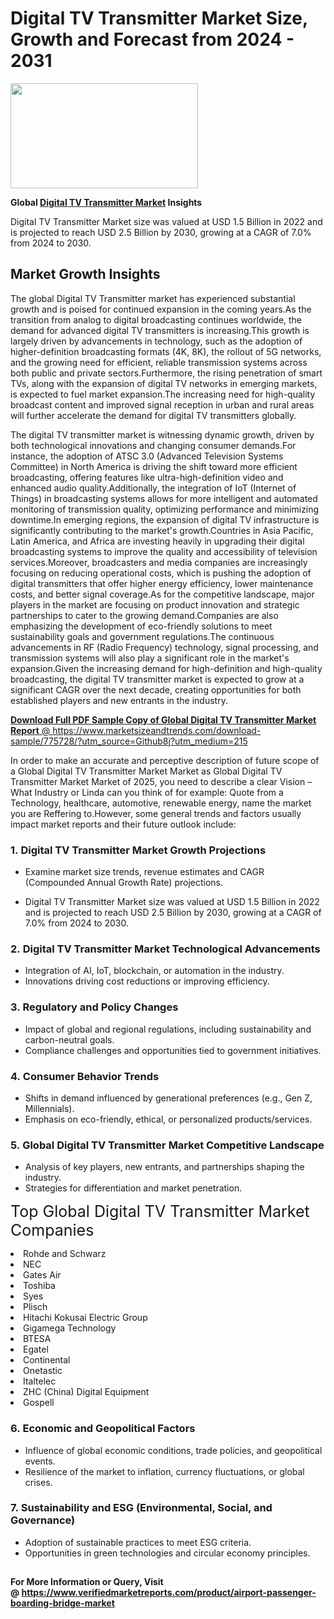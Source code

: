 <H1>Digital TV Transmitter Market Size, Growth and Forecast from 2024 - 2031</H1><img class="aligncenter size-medium wp-image-584254" src="https://thirdeyenews.in/wp-content/uploads/2024/09/Global-Market-Research-300x168.jpeg" alt="" width="300" height="168" /><p><strong>Global&nbsp;<a href="https://www.marketsizeandtrends.com/download-sample/775728/?utm_source=Github8j?utm_medium=215">Digital TV Transmitter Market</a> Insights</strong></p><p>Digital TV Transmitter Market size was valued at USD 1.5 Billion in 2022 and is projected to reach USD 2.5 Billion by 2030, growing at a CAGR of 7.0% from 2024 to 2030.</p><p><h2>Market Growth Insights</h2> <p>The global Digital TV Transmitter market has experienced substantial growth and is poised for continued expansion in the coming years.As the transition from analog to digital broadcasting continues worldwide, the demand for advanced digital TV transmitters is increasing.This growth is largely driven by advancements in technology, such as the adoption of higher-definition broadcasting formats (4K, 8K), the rollout of 5G networks, and the growing need for efficient, reliable transmission systems across both public and private sectors.Furthermore, the rising penetration of smart TVs, along with the expansion of digital TV networks in emerging markets, is expected to fuel market expansion.The increasing need for high-quality broadcast content and improved signal reception in urban and rural areas will further accelerate the demand for digital TV transmitters globally.</p> <p><a href="#"></a></p> <p>The digital TV transmitter market is witnessing dynamic growth, driven by both technological innovations and changing consumer demands.For instance, the adoption of ATSC 3.0 (Advanced Television Systems Committee) in North America is driving the shift toward more efficient broadcasting, offering features like ultra-high-definition video and enhanced audio quality.Additionally, the integration of IoT (Internet of Things) in broadcasting systems allows for more intelligent and automated monitoring of transmission quality, optimizing performance and minimizing downtime.In emerging regions, the expansion of digital TV infrastructure is significantly contributing to the market's growth.Countries in Asia Pacific, Latin America, and Africa are investing heavily in upgrading their digital broadcasting systems to improve the quality and accessibility of television services.Moreover, broadcasters and media companies are increasingly focusing on reducing operational costs, which is pushing the adoption of digital transmitters that offer higher energy efficiency, lower maintenance costs, and better signal coverage.As for the competitive landscape, major players in the market are focusing on product innovation and strategic partnerships to cater to the growing demand.Companies are also emphasizing the development of eco-friendly solutions to meet sustainability goals and government regulations.The continuous advancements in RF (Radio Frequency) technology, signal processing, and transmission systems will also play a significant role in the market's expansion.Given the increasing demand for high-definition and high-quality broadcasting, the digital TV transmitter market is expected to grow at a significant CAGR over the next decade, creating opportunities for both established players and new entrants in the industry.</p> <p><a href="#"></p><p><span class=""><strong>Download Full PDF Sample Copy of Global Digital TV Transmitter Market Report</strong> @ <a href="https://www.marketsizeandtrends.com/download-sample/775728/?utm_source=Github8j?utm_medium=215" target="_blank">https://www.marketsizeandtrends.com/download-sample/775728/?utm_source=Github8j?utm_medium=215</a></span></p><p>In order to make an accurate and perceptive description of future scope of a Global&nbsp;Digital TV Transmitter Market Market as Global&nbsp;Digital TV Transmitter Market Market of 2025, you need to describe a clear Vision &ndash; What Industry or Linda can you think of for example: Quote from a Technology, healthcare, automotive, renewable energy, name the market you are Reffering to.However, some general trends and factors usually impact market reports and their future outlook include:</p><h3>1.&nbsp;<strong>Digital TV Transmitter Market Growth Projections</strong></h3><ul><li>Examine market size trends, revenue estimates and CAGR (Compounded Annual Growth Rate) projections.</li><li><p>Digital TV Transmitter Market size was valued at USD 1.5 Billion in 2022 and is projected to reach USD 2.5 Billion by 2030, growing at a CAGR of 7.0% from 2024 to 2030.</p></li></ul><h3>2.&nbsp;<strong>Digital TV Transmitter Market Technological Advancements</strong></h3><ul><li>Integration of AI, IoT, blockchain, or automation in the industry.</li><li>Innovations driving cost reductions or improving efficiency.</li></ul><h3>3.&nbsp;<strong>Regulatory and Policy Changes</strong></h3><ul><li>Impact of global and regional regulations, including sustainability and carbon-neutral goals.</li><li>Compliance challenges and opportunities tied to government initiatives.</li></ul><h3>4.&nbsp;<strong>Consumer Behavior Trends</strong></h3><ul><li>Shifts in demand influenced by generational preferences (e.g., Gen Z, Millennials).</li><li>Emphasis on eco-friendly, ethical, or personalized products/services.</li></ul><h3>5.&nbsp;<strong>Global Digital TV Transmitter Market Competitive Landscape</strong></h3><ul><li>Analysis of key players, new entrants, and partnerships shaping the industry.</li><li>Strategies for differentiation and market penetration.</li></ul><p data-pm-slice="1 1 []"><span style="color: inherit; font-family: inherit; font-size: 25px;">Top Global Digital TV Transmitter Market Companies</span></p><div class="" data-test-id=""><p><li>Rohde and Schwarz</li><li> NEC</li><li> Gates Air</li><li> Toshiba</li><li> Syes</li><li> Plisch</li><li> Hitachi Kokusai Electric Group</li><li> Gigamega Technology</li><li> BTESA</li><li> Egatel</li><li> Continental</li><li> Onetastic</li><li> Italtelec</li><li> ZHC (China) Digital Equipment</li><li> Gospell</li></p></div><h3>6.&nbsp;<strong>Economic and Geopolitical Factors</strong></h3><ul><li>Influence of global economic conditions, trade policies, and geopolitical events.</li><li>Resilience of the market to inflation, currency fluctuations, or global crises.</li></ul><h3>7.&nbsp;<strong>Sustainability and ESG (Environmental, Social, and Governance)</strong></h3><ul><li>Adoption of sustainable practices to meet ESG criteria.</li><li>Opportunities in green technologies and circular economy principles.</li></ul><h2><strong style="font-size: 14px;">For More Information or Query, Visit @&nbsp;</strong><a style="background-color: #ffffff; font-size: 14px;" href="https://www.marketsizeandtrends.com/report/digital-tv-transmitter-market/" target="_blank">https://www.verifiedmarketreports.com/product/airport-passenger-boarding-bridge-market</a></h2>
